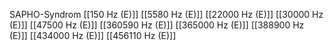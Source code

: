 SAPHO-Syndrom
[[150 Hz (E)]]
[[5580 Hz (E)]]
[[22000 Hz (E)]]
[[30000 Hz (E)]]
[[47500 Hz (E)]]
[[360590 Hz (E)]]
[[365000 Hz (E)]]
[[388900 Hz (E)]]
[[434000 Hz (E)]]
[[456110 Hz (E)]]